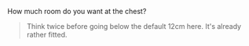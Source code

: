 
How much room do you want at the chest?

> Think twice before going below the default 12cm here. It's already rather fitted.
